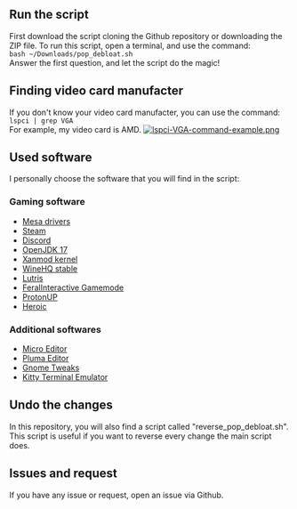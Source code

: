 ## Run the script
First download the script cloning the Github repository or downloading the ZIP file.
To run this script, open a terminal, and use the command: <br>
`bash ~/Downloads/pop_debloat.sh` <br>
Answer the first question, and let the script do the magic!
## Finding video card manufacter
If you don't know your video card manufacter, you can use the command: <br>
`lspci | grep VGA` <br>
For example, my video card is AMD.
[![lspci-VGA-command-example.png](https://i.postimg.cc/pdQgVdL1/lspci-VGA-command-example.png)](https://postimg.cc/DWZCBnsq)
## Used software
I personally choose the software that you will find in the script:
### Gaming software
- [Mesa drivers](https://gitlab.freedesktop.org/mesa)
- [Steam](https://store.steampowered.com)
- [Discord](https://discord.com)
- [OpenJDK 17](https://openjdk.java.net/projects/jdk/17)
- [Xanmod kernel](https://xanmod.org)
- [WineHQ stable](https://www.winehq.org)
- [Lutris](https://lutris.net)
- [FeralInteractive Gamemode](https://github.com/FeralInteractive/gamemode)
- [ProtonUP](https://github.com/AUNaseef/protonup)
- [Heroic](https://heroicgameslauncher.com)
### Additional softwares
- [Micro Editor](https://micro-editor.github.io)
- [Pluma Editor](https://wiki.mate-desktop.org/mate-desktop/applications/pluma)
- [Gnome Tweaks](https://wiki.gnome.org/Apps/Tweaks)
- [Kitty Terminal Emulator](https://github.com/kovidgoyal/kitty)
## Undo the changes
In this repository, you will also find a script called "reverse_pop_debloat.sh". This script is useful if you want to reverse every change the main script does.
## Issues and request
If you have any issue or request, open an issue via Github.
